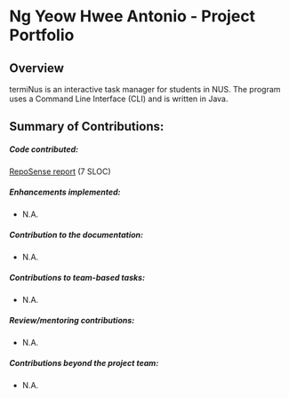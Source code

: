 # Ng Yeow Hwee Antonio - Project Portfolio 


## Overview
termiNus is an interactive task manager for students in NUS. The program uses a Command Line Interface (CLI) and is written in Java.


## Summary of Contributions:
##### Code contributed:
[RepoSense report](https://nus-cs2113-ay2021s1.github.io/tp-dashboard/#breakdown=true&search=yh-ng&sort=groupTitle&sortWithin=title&since=2020-09-27&timeframe=commit&mergegroup=&groupSelect=groupByRepos&checkedFileTypes=docs~functional-code~test-code~other) (7 SLOC)
##### Enhancements implemented:
- N.A.
##### Contribution to the documentation:
- N.A.

##### Contributions to team-based tasks:
- N.A.

##### Review/mentoring contributions: 
- N.A.

##### Contributions beyond the project team:
- N.A.
